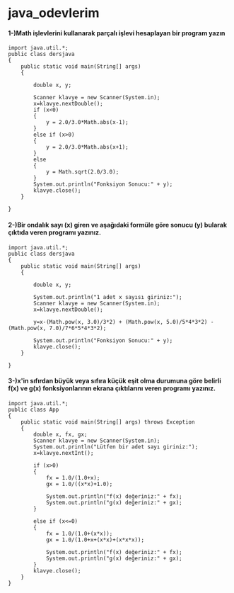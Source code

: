 # java_odevlerim
#### 1-)Math işlevlerini kullanarak parçalı işlevi hesaplayan bir program yazın
```
import java.util.*;
public class dersjava 
{
    public static void main(String[] args) 
    {
        
        double x, y;

        Scanner klavye = new Scanner(System.in);
        x=klavye.nextDouble();
        if (x<0) 
        {
            y = 2.0/3.0*Math.abs(x-1);   
        }
        else if (x>0)
        {
            y = 2.0/3.0*Math.abs(x+1);
        }
        else
        {
            y = Math.sqrt(2.0/3.0);
        }
        System.out.println("Fonksiyon Sonucu:" + y);
        klavye.close();
    }
    
}
```
#### 2-)Bir ondalık sayı (x) giren ve aşağıdaki formüle göre sonucu (y) bularak çıktıda veren programı yazınız.
```
import java.util.*;
public class dersjava 
{
    public static void main(String[] args) 
    {
        
        double x, y;
        
        System.out.println("1 adet x sayısı giriniz:");
        Scanner klavye = new Scanner(System.in);
        x=klavye.nextDouble();

        y=x-(Math.pow(x, 3.0)/3*2) + (Math.pow(x, 5.0)/5*4*3*2) - (Math.pow(x, 7.0)/7*6*5*4*3*2);
        
        System.out.println("Fonksiyon Sonucu:" + y);
        klavye.close();
    }
    
}
```
#### 3-)x'in sıfırdan büyük veya sıfıra küçük eşit olma durumuna göre belirli f(x) ve g(x) fonksiyonlarının ekrana çıktılarını veren programı yazınız.
```
import java.util.*;
public class App 
{
    public static void main(String[] args) throws Exception 
    {   
        double x, fx, gx;
        Scanner klavye = new Scanner(System.in);
        System.out.println("Lütfen bir adet sayı giriniz:");
        x=klavye.nextInt();

        if (x>0) 
        {
            fx = 1.0/(1.0+x);
            gx = 1.0/((x*x)+1.0);

            System.out.println("f(x) değeriniz:" + fx);
            System.out.println("g(x) değeriniz:" + gx);
        }

        else if (x<=0) 
        {
            fx = 1.0/(1.0+(x*x));
            gx = 1.0/(1.0+x+(x*x)+(x*x*x));

            System.out.println("f(x) değeriniz:" + fx);
            System.out.println("g(x) değeriniz:" + gx);
        }
        klavye.close();
    }
}
```



